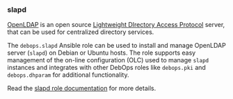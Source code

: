 ### slapd

[OpenLDAP](https://openldap.org/) is an open source [Lightweight
DIrectory Access
Protocol](https://en.wikipedia.org/wiki/Lightweight_Directory_Access_Protocol)
server, that can be used for centralized directory services.

The `debops.slapd` Ansible role can be used to install and manage
OpenLDAP server (`slapd`) on Debian or Ubuntu hosts. The role supports
easy management of the on-line configuration (OLC) used to manage
`slapd` instances and integrates with other DebOps roles like
`debops.pki` and `debops.dhparam` for additional functionality.

Read the [slapd role documentation](https://docs.debops.org/en/stable-3.0/ansible/roles/slapd/) for more details.
